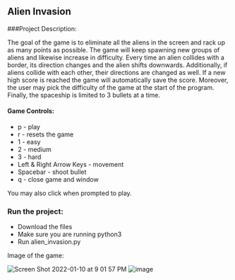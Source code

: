 ## Alien Invasion

###Project Description:

The goal of the game is to eliminate all the aliens in the screen and rack up as many points as possible. The game will keep spawning new groups of aliens and likewise increase in difficulty. Every time an alien collides with a border, its direction changes and 
the alien shifts downwards. Additionally, if aliens collide with each other, their directions are changed as well. If a new high score is reached the game will automatically save the score. Moreover, the user may pick the difficulty of the game at the start of the 
program. Finally, the spaceship is limited to 3 bullets at a time. 

#### Game Controls:
 - p - play
 - r - resets the game
 - 1 - easy
 - 2 - medium
 - 3 - hard
 - Left & Right Arrow Keys - movement
 - Spacebar - shoot bullet
 - q - close game and window

You may also click when prompted to play.

### Run the project:
- Download the files
- Make sure you are running python3
- Run alien_invasion.py

Image of the game:

![Screen Shot 2022-01-10 at 9 01 57 PM](https://user-images.githubusercontent.com/89400862/148870843-d7f37004-ec80-4e5c-865c-3eca150c8925.png)
![image](https://user-images.githubusercontent.com/89400862/210666466-8b8cabb2-b434-4901-b9cc-5b05332162af.png)
